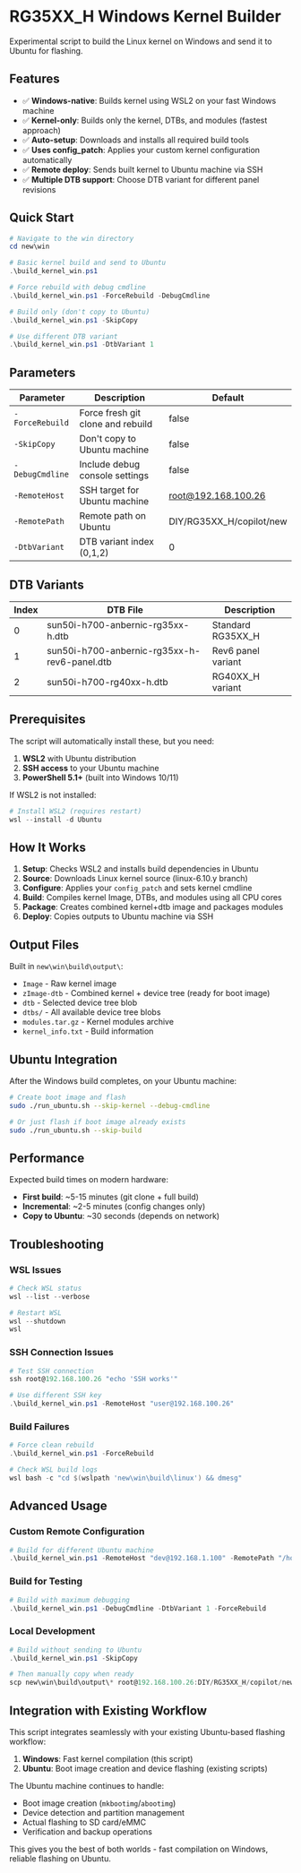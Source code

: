 # RG35XX_H Windows Kernel Builder

Experimental script to build the Linux kernel on Windows and send it to Ubuntu for flashing.

## Features

- ✅ **Windows-native**: Builds kernel using WSL2 on your fast Windows machine
- ✅ **Kernel-only**: Builds only the kernel, DTBs, and modules (fastest approach)
- ✅ **Auto-setup**: Downloads and installs all required build tools
- ✅ **Uses config_patch**: Applies your custom kernel configuration automatically
- ✅ **Remote deploy**: Sends built kernel to Ubuntu machine via SSH
- ✅ **Multiple DTB support**: Choose DTB variant for different panel revisions

## Quick Start

```powershell
# Navigate to the win directory
cd new\win

# Basic kernel build and send to Ubuntu
.\build_kernel_win.ps1

# Force rebuild with debug cmdline
.\build_kernel_win.ps1 -ForceRebuild -DebugCmdline

# Build only (don't copy to Ubuntu)
.\build_kernel_win.ps1 -SkipCopy

# Use different DTB variant
.\build_kernel_win.ps1 -DtbVariant 1
```

## Parameters

| Parameter | Description | Default |
|-----------|-------------|---------|
| `-ForceRebuild` | Force fresh git clone and rebuild | false |
| `-SkipCopy` | Don't copy to Ubuntu machine | false |
| `-DebugCmdline` | Include debug console settings | false |
| `-RemoteHost` | SSH target for Ubuntu machine | root@192.168.100.26 |
| `-RemotePath` | Remote path on Ubuntu | DIY/RG35XX_H/copilot/new |
| `-DtbVariant` | DTB variant index (0,1,2) | 0 |

## DTB Variants

| Index | DTB File | Description |
|-------|----------|-------------|
| 0 | sun50i-h700-anbernic-rg35xx-h.dtb | Standard RG35XX_H |
| 1 | sun50i-h700-anbernic-rg35xx-h-rev6-panel.dtb | Rev6 panel variant |
| 2 | sun50i-h700-rg40xx-h.dtb | RG40XX_H variant |

## Prerequisites

The script will automatically install these, but you need:

1. **WSL2** with Ubuntu distribution
2. **SSH access** to your Ubuntu machine
3. **PowerShell 5.1+** (built into Windows 10/11)

If WSL2 is not installed:
```powershell
# Install WSL2 (requires restart)
wsl --install -d Ubuntu
```

## How It Works

1. **Setup**: Checks WSL2 and installs build dependencies in Ubuntu
2. **Source**: Downloads Linux kernel source (linux-6.10.y branch)
3. **Configure**: Applies your `config_patch` and sets kernel cmdline
4. **Build**: Compiles kernel Image, DTBs, and modules using all CPU cores
5. **Package**: Creates combined kernel+dtb image and packages modules
6. **Deploy**: Copies outputs to Ubuntu machine via SSH

## Output Files

Built in `new\win\build\output\`:

- `Image` - Raw kernel image
- `zImage-dtb` - Combined kernel + device tree (ready for boot image)
- `dtb` - Selected device tree blob
- `dtbs/` - All available device tree blobs
- `modules.tar.gz` - Kernel modules archive
- `kernel_info.txt` - Build information

## Ubuntu Integration

After the Windows build completes, on your Ubuntu machine:

```bash
# Create boot image and flash
sudo ./run_ubuntu.sh --skip-kernel --debug-cmdline

# Or just flash if boot image already exists
sudo ./run_ubuntu.sh --skip-build
```

## Performance

Expected build times on modern hardware:
- **First build**: ~5-15 minutes (git clone + full build)
- **Incremental**: ~2-5 minutes (config changes only)
- **Copy to Ubuntu**: ~30 seconds (depends on network)

## Troubleshooting

### WSL Issues
```powershell
# Check WSL status
wsl --list --verbose

# Restart WSL
wsl --shutdown
wsl
```

### SSH Connection Issues
```powershell
# Test SSH connection
ssh root@192.168.100.26 "echo 'SSH works'"

# Use different SSH key
.\build_kernel_win.ps1 -RemoteHost "user@192.168.100.26"
```

### Build Failures
```powershell
# Force clean rebuild
.\build_kernel_win.ps1 -ForceRebuild

# Check WSL build logs
wsl bash -c "cd $(wslpath 'new\win\build\linux') && dmesg"
```

## Advanced Usage

### Custom Remote Configuration
```powershell
# Build for different Ubuntu machine
.\build_kernel_win.ps1 -RemoteHost "dev@192.168.1.100" -RemotePath "/home/dev/rg35xx"
```

### Build for Testing
```powershell
# Build with maximum debugging
.\build_kernel_win.ps1 -DebugCmdline -DtbVariant 1 -ForceRebuild
```

### Local Development
```powershell
# Build without sending to Ubuntu
.\build_kernel_win.ps1 -SkipCopy

# Then manually copy when ready
scp new\win\build\output\* root@192.168.100.26:DIY/RG35XX_H/copilot/new/build/
```

## Integration with Existing Workflow

This script integrates seamlessly with your existing Ubuntu-based flashing workflow:

1. **Windows**: Fast kernel compilation (this script)
2. **Ubuntu**: Boot image creation and device flashing (existing scripts)

The Ubuntu machine continues to handle:
- Boot image creation (`mkbootimg`/`abootimg`)
- Device detection and partition management
- Actual flashing to SD card/eMMC
- Verification and backup operations

This gives you the best of both worlds - fast compilation on Windows, reliable flashing on Ubuntu.

